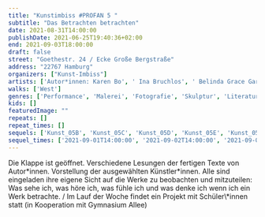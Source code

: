 ```yaml
---
title: "Kunstimbiss #PROFAN 5 "
subtitle: "Das Betrachten betrachten"
date: 2021-08-31T14:00:00
publishDate: 2021-06-25T19:40:36+02:00
end: 2021-09-03T18:00:00
draft: false
street: "Goethestr. 24 / Ecke Große Bergstraße"
address: "22767 Hamburg"
organizers: ["Kunst-Imbiss"]
artists: ['Autor*innen: Karen Bo', ' Ina Bruchlos', ' Belinda Grace Gardner', ' Jonis Hartmann', ' Dagrun Hintze', ' Tania Kibermanis', ' Lutz Kramer', ' Veronika Schöne']
walks: ['West']
genres: ['Performance', 'Malerei', 'Fotografie', 'Skulptur', 'Literatur']
kids: []
featuredImage: ""
repeats: []
repeat_times: []
sequels: ['Kunst_05B', 'Kunst_05C', 'Kunst_05D', 'Kunst_05E', 'Kunst_05F']
sequel_times: ['2021-09-01T14:00:00', '2021-09-02T14:00:00', '2021-09-03T14:00:00', '2021-09-04T14:00:00', '2021-09-05T14:00:00']
---
```


Die Klappe ist geöffnet. Verschiedene Lesungen der fertigen Texte von Autor\*innen. Vorstellung der ausgewählten Künstler\*innen. Alle sind eingeladen ihre eigene Sicht auf die Werke zu beobachten und mitzuteilen: Was sehe ich, was höre ich, was fühle ich und was denke ich wenn ich ein Werk betrachte. / Im Lauf der Woche findet ein Projekt mit Schüler\\*innen statt (in Kooperation mit Gymnasium Allee)   